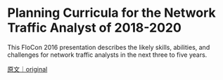 
# Planning Curricula for the Network Traffic Analyst of 2018-2020

This FloCon 2016 presentation describes the likely skills, abilities, and challenges for network traffic analysts in the next three to five years.

[原文｜original](https://insights.sei.cmu.edu/library/planning-curricula-for-the-network-traffic-analyst-of-2018-2020/)
        
